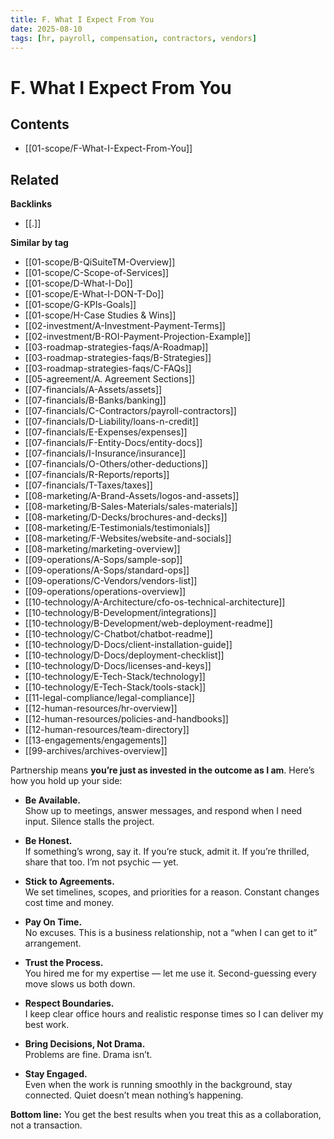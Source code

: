 ```yaml
---
title: F. What I Expect From You
date: 2025-08-10
tags: [hr, payroll, compensation, contractors, vendors]
---
```

# F. What I Expect From You

<!-- AUTO-TOC:START -->

## Contents
- [[01-scope/F-What-I-Expect-From-You]]

<!-- AUTO-TOC:END -->


<!-- RELATED:START -->

## Related
**Backlinks**
- [[.]]

**Similar by tag**
- [[01-scope/B-QiSuiteTM-Overview]]
- [[01-scope/C-Scope-of-Services]]
- [[01-scope/D-What-I-Do]]
- [[01-scope/E-What-I-DON-T-Do]]
- [[01-scope/G-KPIs-Goals]]
- [[01-scope/H-Case Studies & Wins]]
- [[02-investment/A-Investment-Payment-Terms]]
- [[02-investment/B-ROI-Payment-Projection-Example]]
- [[03-roadmap-strategies-faqs/A-Roadmap]]
- [[03-roadmap-strategies-faqs/B-Strategies]]
- [[03-roadmap-strategies-faqs/C-FAQs]]
- [[05-agreement/A. Agreement Sections]]
- [[07-financials/A-Assets/assets]]
- [[07-financials/B-Banks/banking]]
- [[07-financials/C-Contractors/payroll-contractors]]
- [[07-financials/D-Liability/loans-n-credit]]
- [[07-financials/E-Expenses/expenses]]
- [[07-financials/F-Entity-Docs/entity-docs]]
- [[07-financials/I-Insurance/insurance]]
- [[07-financials/O-Others/other-deductions]]
- [[07-financials/R-Reports/reports]]
- [[07-financials/T-Taxes/taxes]]
- [[08-marketing/A-Brand-Assets/logos-and-assets]]
- [[08-marketing/B-Sales-Materials/sales-materials]]
- [[08-marketing/D-Decks/brochures-and-decks]]
- [[08-marketing/E-Testimonials/testimonials]]
- [[08-marketing/F-Websites/website-and-socials]]
- [[08-marketing/marketing-overview]]
- [[09-operations/A-Sops/sample-sop]]
- [[09-operations/A-Sops/standard-ops]]
- [[09-operations/C-Vendors/vendors-list]]
- [[09-operations/operations-overview]]
- [[10-technology/A-Architecture/cfo-os-technical-architecture]]
- [[10-technology/B-Development/integrations]]
- [[10-technology/B-Development/web-deployment-readme]]
- [[10-technology/C-Chatbot/chatbot-readme]]
- [[10-technology/D-Docs/client-installation-guide]]
- [[10-technology/D-Docs/deployment-checklist]]
- [[10-technology/D-Docs/licenses-and-keys]]
- [[10-technology/E-Tech-Stack/technology]]
- [[10-technology/E-Tech-Stack/tools-stack]]
- [[11-legal-compliance/legal-compliance]]
- [[12-human-resources/hr-overview]]
- [[12-human-resources/policies-and-handbooks]]
- [[12-human-resources/team-directory]]
- [[13-engagements/engagements]]
- [[99-archives/archives-overview]]

<!-- RELATED:END -->


Partnership means **you’re just as invested in the outcome as I am**. Here’s how you hold up your side:

- **Be Available.**  
  Show up to meetings, answer messages, and respond when I need input. Silence stalls the project.

- **Be Honest.**  
  If something’s wrong, say it. If you’re stuck, admit it. If you’re thrilled, share that too. I’m not psychic — yet.

- **Stick to Agreements.**  
  We set timelines, scopes, and priorities for a reason. Constant changes cost time and money.

- **Pay On Time.**  
  No excuses. This is a business relationship, not a “when I can get to it” arrangement.

- **Trust the Process.**  
  You hired me for my expertise — let me use it. Second-guessing every move slows us both down.

- **Respect Boundaries.**  
  I keep clear office hours and realistic response times so I can deliver my best work.

- **Bring Decisions, Not Drama.**  
  Problems are fine. Drama isn’t.

- **Stay Engaged.**  
  Even when the work is running smoothly in the background, stay connected. Quiet doesn’t mean nothing’s happening.

**Bottom line:** You get the best results when you treat this as a collaboration, not a transaction.